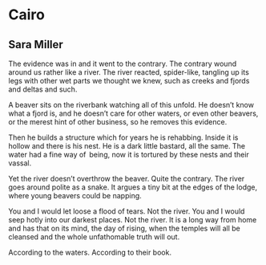 # Cairo
## Sara Miller
The evidence was in and it went to the contrary.
The contrary wound around us rather like a river.
The river reacted, spider-like, tangling up its legs
with other wet parts we thought we knew,
such as creeks and fjords and deltas and such.

A beaver sits on the riverbank watching all of this unfold.
He doesn’t know what a fjord is, and he doesn’t care
for other waters, or even other beavers, or the merest
hint of other business, so he removes this evidence.

Then he builds a structure which for years he is rehabbing.
Inside it is hollow and there is his nest.
He is a dark little bastard, all the same.
The water had a fine way of   being, now it is tortured
by these nests and their vassal.

Yet the river doesn’t overthrow the beaver.
Quite the contrary. The river goes around polite as a snake.
It argues a tiny bit at the edges of the lodge,
where young beavers could be napping.

You and I would let loose a flood of tears. Not the river.
You and I would seep hotly into our darkest places.
Not the river. It is a long way from home
and has that on its mind, the day of rising,
when the temples will all be cleansed
and the whole unfathomable truth will out.

According to the waters. According to their book.